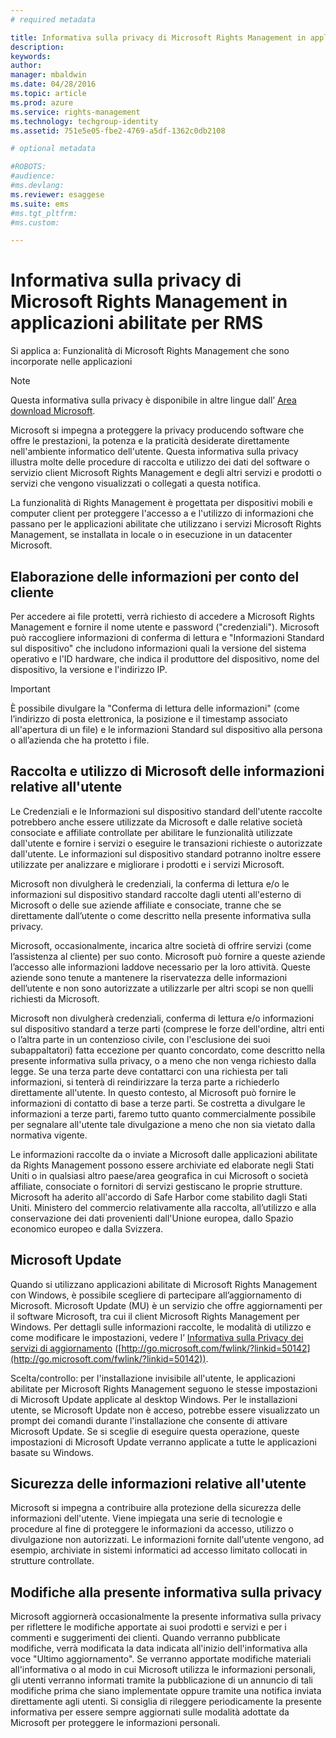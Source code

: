 ```yaml
---
# required metadata

title: Informativa sulla privacy di Microsoft Rights Management in applicazioni abilitate per RMS | Azure RMS
description:
keywords:
author: 
manager: mbaldwin
ms.date: 04/28/2016
ms.topic: article
ms.prod: azure
ms.service: rights-management
ms.technology: techgroup-identity
ms.assetid: 751e5e05-fbe2-4769-a5df-1362c0db2108

# optional metadata

#ROBOTS:
#audience:
#ms.devlang:
ms.reviewer: esaggese
ms.suite: ems
#ms.tgt_pltfrm:
#ms.custom:

---
```


# Informativa sulla privacy di Microsoft Rights Management in applicazioni abilitate per RMS
Si applica a: Funzionalità di Microsoft Rights Management che sono incorporate nelle applicazioni

> [!NOTE]
> Questa informativa sulla privacy è disponibile in altre lingue dall’ [Area download Microsoft](http://www.microsoft.com/download/details.aspx?id=41668).

Microsoft si impegna a proteggere la privacy producendo software che offre le prestazioni, la potenza e la praticità desiderate direttamente nell'ambiente informatico dell'utente. Questa informativa sulla privacy illustra molte delle procedure di raccolta e utilizzo dei dati del software o servizio client Microsoft Rights Management e degli altri servizi e prodotti o servizi che vengono visualizzati o collegati a questa notifica.

La funzionalità di Rights Management è progettata per dispositivi mobili e computer client per proteggere l'accesso a e l'utilizzo di informazioni che passano per le applicazioni abilitate che utilizzano i servizi Microsoft Rights Management, se installata in locale o in esecuzione in un datacenter Microsoft.

## Elaborazione delle informazioni per conto del cliente
Per accedere ai file protetti, verrà richiesto di accedere a Microsoft Rights Management e fornire il nome utente e password ("credenziali"). Microsoft può raccogliere informazioni di conferma di lettura e "Informazioni Standard sul dispositivo" che includono informazioni quali la versione del sistema operativo e l'ID hardware, che indica il produttore del dispositivo, nome del dispositivo, la versione e l'indirizzo IP.

> [!IMPORTANT]
> È possibile divulgare la "Conferma di lettura delle informazioni" (come l’indirizzo di posta elettronica, la posizione e il timestamp associato all'apertura di un file) e le informazioni Standard sul dispositivo alla persona o all’azienda che ha protetto i file.

## Raccolta e utilizzo di Microsoft delle informazioni relative all'utente
Le Credenziali e le Informazioni sul dispositivo standard dell'utente raccolte potrebbero anche essere utilizzate da Microsoft e dalle relative società consociate e affiliate controllate per abilitare le funzionalità utilizzate dall'utente e fornire i servizi o eseguire le transazioni richieste o autorizzate dall'utente. Le informazioni sul dispositivo standard potranno inoltre essere utilizzate per analizzare e migliorare i prodotti e i servizi Microsoft.

Microsoft non divulgherà le credenziali, la conferma di lettura e/o le informazioni sul dispositivo standard raccolte dagli utenti all'esterno di Microsoft o delle sue aziende affiliate e consociate, tranne che se direttamente dall’utente o come descritto nella presente informativa sulla privacy.

Microsoft, occasionalmente, incarica altre società di offrire servizi (come l’assistenza al cliente) per suo conto. Microsoft può fornire a queste aziende l’accesso alle informazioni laddove necessario per la loro attività. Queste aziende sono tenute a mantenere la riservatezza delle informazioni dell’utente e non sono autorizzate a utilizzarle per altri scopi se non quelli richiesti da Microsoft.

Microsoft non divulgherà credenziali, conferma di lettura e/o informazioni sul dispositivo standard a terze parti (comprese le forze dell'ordine, altri enti o l’altra parte in un contenzioso civile, con l'esclusione dei suoi subappaltatori) fatta eccezione per quanto concordato, come descritto nella presente informativa sulla privacy, o a meno che non venga richiesto dalla legge. Se una terza parte deve contattarci con una richiesta per tali informazioni, si tenterà di reindirizzare la terza parte a richiederlo direttamente all'utente. In questo contesto, al Microsoft può fornire le informazioni di contatto di base a terze parti. Se costretta a divulgare le informazioni a terze parti, faremo tutto quanto commercialmente possibile per segnalare all'utente tale divulgazione a meno che non sia vietato dalla normativa vigente.

Le informazioni raccolte da o inviate a Microsoft dalle applicazioni abilitate da Rights Management possono essere archiviate ed elaborate negli Stati Uniti o in qualsiasi altro paese/area geografica in cui Microsoft o società affiliate, consociate o fornitori di servizi gestiscano le proprie strutture. Microsoft ha aderito all'accordo di Safe Harbor come stabilito dagli Stati Uniti. Ministero del commercio relativamente alla raccolta, all’utilizzo e alla conservazione dei dati provenienti dall'Unione europea, dallo Spazio economico europeo e dalla Svizzera.

## Microsoft Update
Quando si utilizzano applicazioni abilitate di Microsoft Rights Management con Windows, è possibile scegliere di partecipare all’aggiornamento di Microsoft. Microsoft Update (MU) è un servizio che offre aggiornamenti per il software Microsoft, tra cui il client Microsoft Rights Management per Windows. Per dettagli sulle informazioni raccolte, le modalità di utilizzo e come modificare le impostazioni, vedere l’ [Informativa sulla Privacy dei servizi di aggiornamento](http://go.microsoft.com/fwlink/?linkid=50142) ([http://go.microsoft.com/fwlink/?linkid=50142](http://go.microsoft.com/fwlink/?linkid=50142)).

Scelta/controllo: per l'installazione invisibile all'utente, le applicazioni abilitate per Microsoft Rights Management seguono le stesse impostazioni di Microsoft Update applicate al desktop Windows. Per le installazioni utente, se Microsoft Update non è acceso, potrebbe essere visualizzato un prompt dei comandi durante l'installazione che consente di attivare Microsoft Update. Se si sceglie di eseguire questa operazione, queste impostazioni di Microsoft Update verranno applicate a tutte le applicazioni basate su Windows.

## Sicurezza delle informazioni relative all'utente
Microsoft si impegna a contribuire alla protezione della sicurezza delle informazioni dell'utente. Viene impiegata una serie di tecnologie e procedure al fine di proteggere le informazioni da accesso, utilizzo o divulgazione non autorizzati. Le informazioni fornite dall'utente vengono, ad esempio, archiviate in sistemi informatici ad accesso limitato collocati in strutture controllate.

## Modifiche alla presente informativa sulla privacy
Microsoft aggiornerà occasionalmente la presente informativa sulla privacy per riflettere le modifiche apportate ai suoi prodotti e servizi e per i commenti e suggerimenti dei clienti. Quando verranno pubblicate modifiche, verrà modificata la data indicata all'inizio dell'informativa alla voce "Ultimo aggiornamento". Se verranno apportate modifiche materiali all'informativa o al modo in cui Microsoft utilizza le informazioni personali, gli utenti verranno informati tramite la pubblicazione di un annuncio di tali modifiche prima che siano implementate oppure tramite una notifica inviata direttamente agli utenti. Si consiglia di rileggere periodicamente la presente informativa per essere sempre aggiornati sulle modalità adottate da Microsoft per proteggere le informazioni personali.



<!--HONumber=Apr16_HO3-->


